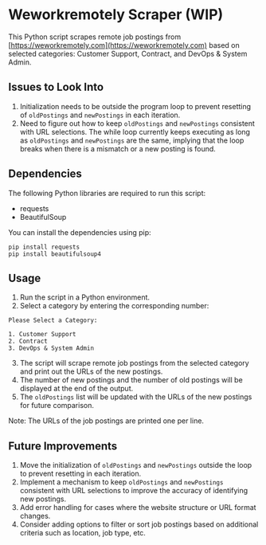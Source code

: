 # Weworkremotely Scraper (WIP)

This Python script scrapes remote job postings from [https://weworkremotely.com](https://weworkremotely.com) based on selected categories: Customer Support, Contract, and DevOps & System Admin.

## Issues to Look Into

1. Initialization needs to be outside the program loop to prevent resetting of `oldPostings` and `newPostings` in each iteration.
2. Need to figure out how to keep `oldPostings` and `newPostings` consistent with URL selections. The while loop currently keeps executing as long as `oldPostings` and `newPostings` are the same, implying that the loop breaks when there is a mismatch or a new posting is found.

## Dependencies

The following Python libraries are required to run this script:

- requests
- BeautifulSoup

You can install the dependencies using pip:
```
pip install requests
pip install beautifulsoup4
```

## Usage

1. Run the script in a Python environment.
2. Select a category by entering the corresponding number:
```
Please Select a Category:

1. Customer Support
2. Contract
3. DevOps & System Admin
```

3. The script will scrape remote job postings from the selected category and print out the URLs of the new postings.
4. The number of new postings and the number of old postings will be displayed at the end of the output.
5. The `oldPostings` list will be updated with the URLs of the new postings for future comparison.

Note: The URLs of the job postings are printed one per line.

## Future Improvements

1. Move the initialization of `oldPostings` and `newPostings` outside the loop to prevent resetting in each iteration.
2. Implement a mechanism to keep `oldPostings` and `newPostings` consistent with URL selections to improve the accuracy of identifying new postings.
3. Add error handling for cases where the website structure or URL format changes.
4. Consider adding options to filter or sort job postings based on additional criteria such as location, job type, etc.

